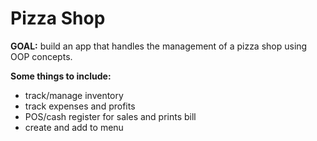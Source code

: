 # Pizza Shop

**GOAL:** build an app that handles the management of a pizza shop using OOP concepts. 

**Some things to include:**
- track/manage inventory
- track expenses and profits
- POS/cash register for sales and prints bill
- create and add to menu



